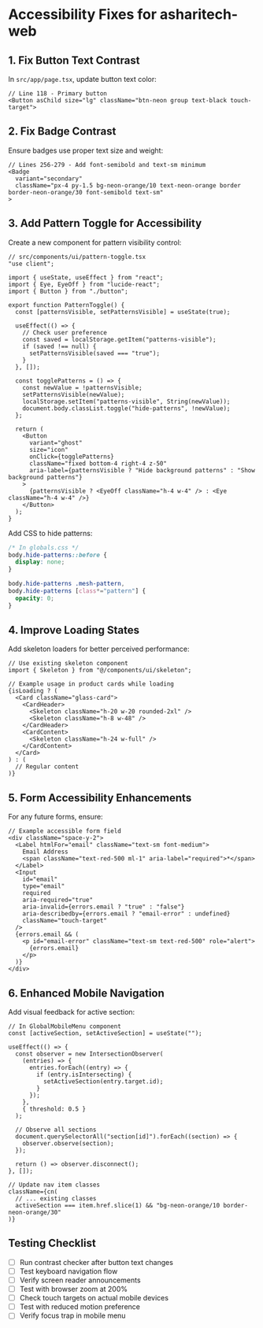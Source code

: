 # Accessibility Fixes for asharitech-web

## 1. Fix Button Text Contrast

In `src/app/page.tsx`, update button text color:

```tsx
// Line 118 - Primary button
<Button asChild size="lg" className="btn-neon group text-black touch-target">
```

## 2. Fix Badge Contrast

Ensure badges use proper text size and weight:

```tsx
// Lines 256-279 - Add font-semibold and text-sm minimum
<Badge
  variant="secondary"
  className="px-4 py-1.5 bg-neon-orange/10 text-neon-orange border border-neon-orange/30 font-semibold text-sm"
>
```

## 3. Add Pattern Toggle for Accessibility

Create a new component for pattern visibility control:

```tsx
// src/components/ui/pattern-toggle.tsx
"use client";

import { useState, useEffect } from "react";
import { Eye, EyeOff } from "lucide-react";
import { Button } from "./button";

export function PatternToggle() {
  const [patternsVisible, setPatternsVisible] = useState(true);

  useEffect(() => {
    // Check user preference
    const saved = localStorage.getItem("patterns-visible");
    if (saved !== null) {
      setPatternsVisible(saved === "true");
    }
  }, []);

  const togglePatterns = () => {
    const newValue = !patternsVisible;
    setPatternsVisible(newValue);
    localStorage.setItem("patterns-visible", String(newValue));
    document.body.classList.toggle("hide-patterns", !newValue);
  };

  return (
    <Button
      variant="ghost"
      size="icon"
      onClick={togglePatterns}
      className="fixed bottom-4 right-4 z-50"
      aria-label={patternsVisible ? "Hide background patterns" : "Show background patterns"}
    >
      {patternsVisible ? <EyeOff className="h-4 w-4" /> : <Eye className="h-4 w-4" />}
    </Button>
  );
}
```

Add CSS to hide patterns:

```css
/* In globals.css */
body.hide-patterns::before {
  display: none;
}

body.hide-patterns .mesh-pattern,
body.hide-patterns [class*="pattern"] {
  opacity: 0;
}
```

## 4. Improve Loading States

Add skeleton loaders for better perceived performance:

```tsx
// Use existing skeleton component
import { Skeleton } from "@/components/ui/skeleton";

// Example usage in product cards while loading
{isLoading ? (
  <Card className="glass-card">
    <CardHeader>
      <Skeleton className="h-20 w-20 rounded-2xl" />
      <Skeleton className="h-8 w-48" />
    </CardHeader>
    <CardContent>
      <Skeleton className="h-24 w-full" />
    </CardContent>
  </Card>
) : (
  // Regular content
)}
```

## 5. Form Accessibility Enhancements

For any future forms, ensure:

```tsx
// Example accessible form field
<div className="space-y-2">
  <Label htmlFor="email" className="text-sm font-medium">
    Email Address
    <span className="text-red-500 ml-1" aria-label="required">*</span>
  </Label>
  <Input
    id="email"
    type="email"
    required
    aria-required="true"
    aria-invalid={errors.email ? "true" : "false"}
    aria-describedby={errors.email ? "email-error" : undefined}
    className="touch-target"
  />
  {errors.email && (
    <p id="email-error" className="text-sm text-red-500" role="alert">
      {errors.email}
    </p>
  )}
</div>
```

## 6. Enhanced Mobile Navigation

Add visual feedback for active section:

```tsx
// In GlobalMobileMenu component
const [activeSection, setActiveSection] = useState("");

useEffect(() => {
  const observer = new IntersectionObserver(
    (entries) => {
      entries.forEach((entry) => {
        if (entry.isIntersecting) {
          setActiveSection(entry.target.id);
        }
      });
    },
    { threshold: 0.5 }
  );

  // Observe all sections
  document.querySelectorAll("section[id]").forEach((section) => {
    observer.observe(section);
  });

  return () => observer.disconnect();
}, []);

// Update nav item classes
className={cn(
  // ... existing classes
  activeSection === item.href.slice(1) && "bg-neon-orange/10 border-neon-orange/30"
)}
```

## Testing Checklist

- [ ] Run contrast checker after button text changes
- [ ] Test keyboard navigation flow
- [ ] Verify screen reader announcements
- [ ] Test with browser zoom at 200%
- [ ] Check touch targets on actual mobile devices
- [ ] Test with reduced motion preference
- [ ] Verify focus trap in mobile menu